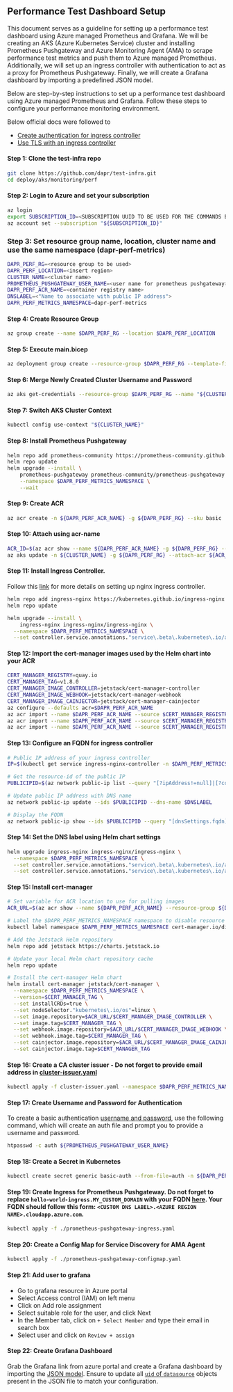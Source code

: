 ## Performance Test Dashboard Setup

This document serves as a guideline for setting up a performance test dashboard using Azure managed Prometheus and Grafana. We will be creating an AKS (Azure Kubernetes Service) cluster and installing Prometheus Pushgateway and Azure Monitoring Agent (AMA) to scrape performance test metrics and push them to Azure managed Prometheus. Additionally, we will set up an ingress controller with authentication to act as a proxy for Prometheus Pushgateway. Finally, we will create a Grafana dashboard by importing a predefined JSON model.

Below are step-by-step instructions to set up a performance test dashboard using Azure managed Prometheus and Grafana. Follow these steps to configure your performance monitoring environment.

Below official docs were followed to
  - [Create authentication for ingress controller](https://kubernetes.github.io/ingress-nginx/examples/auth/basic/)
  - [Use TLS with an ingress controller](https://learn.microsoft.com/en-us/azure/aks/ingress-tls?tabs=azure-cli#configure-an-fqdn-for-your-ingress-controller)

#### Step 1: Clone the test-infra repo

```bash
git clone https://github.com/dapr/test-infra.git
cd deploy/aks/monitoring/perf
```

#### Step 2: Login to Azure and set your subscription

```bash
az login
export SUBSCRIPTION_ID=<SUBSCRIPTION UUID TO BE USED FOR THE COMMANDS BELLOW>
az account set --subscription "${SUBSCRIPTION_ID}"
```

### Step 3: Set resource group name, location, cluster name and use the same namespace (dapr-perf-metrics)

```bash
DAPR_PERF_RG=<resource group to be used>  
DAPR_PERF_LOCATION=<insert region>  
CLUSTER_NAME=<cluster name>
PROMETHEUS_PUSHGATEWAY_USER_NAME=<user name for prometheus pushgateway>
DAPR_PERF_ACR_NAME=<container registry name>
DNSLABEL=<"Name to associate with public IP address">
DAPR_PERF_METRICS_NAMESPACE=dapr-perf-metrics
```

#### Step 4: Create Resource Group
```bash
az group create --name $DAPR_PERF_RG --location $DAPR_PERF_LOCATION
```

#### Step 5: Execute main.bicep

```bash
az deployment group create --resource-group $DAPR_PERF_RG --template-file main.bicep --parameters clusterName="${CLUSTER_NAME}"
```

#### Step 6: Merge Newly Created Cluster Username and Password

```bash
az aks get-credentials --resource-group $DAPR_PERF_RG --name "${CLUSTER_NAME}"
```

#### Step 7: Switch AKS Cluster Context

```bash
kubectl config use-context "${CLUSTER_NAME}"
```

#### Step 8: Install Prometheus Pushgateway

```bash
helm repo add prometheus-community https://prometheus-community.github.io/helm-charts
helm repo update
helm upgrade --install \
    prometheus-pushgateway prometheus-community/prometheus-pushgateway \
    --namespace $DAPR_PERF_METRICS_NAMESPACE \
    --wait
```

#### Step 9: Create ACR
```bash
az acr create -n ${DAPR_PERF_ACR_NAME} -g ${DAPR_PERF_RG} --sku basic
```

#### Step 10: Attach using acr-name
```bash
ACR_ID=$(az acr show --name ${DAPR_PERF_ACR_NAME} -g ${DAPR_PERF_RG} --query id -o tsv)
az aks update -n ${CLUSTER_NAME} -g ${DAPR_PERF_RG} --attach-acr ${ACR_ID}
```

#### Step 11: Install Ingress Controller. 

Follow this [link](https://learn.microsoft.com/en-us/azure/aks/ingress-basic?tabs=azure-cli#basic-configuration) for more details on setting up nginx ingress controller.

```bash
helm repo add ingress-nginx https://kubernetes.github.io/ingress-nginx
helm repo update

helm upgrade --install \
    ingress-nginx ingress-nginx/ingress-nginx \
  --namespace $DAPR_PERF_METRICS_NAMESPACE \
  --set controller.service.annotations."service\.beta\.kubernetes\.io/azure-load-balancer-health-probe-request-path"=/healthz
```

#### Step 12: Import the cert-manager images used by the Helm chart into your ACR
```bash
CERT_MANAGER_REGISTRY=quay.io
CERT_MANAGER_TAG=v1.8.0
CERT_MANAGER_IMAGE_CONTROLLER=jetstack/cert-manager-controller
CERT_MANAGER_IMAGE_WEBHOOK=jetstack/cert-manager-webhook
CERT_MANAGER_IMAGE_CAINJECTOR=jetstack/cert-manager-cainjector
az configure --defaults acr=$DAPR_PERF_ACR_NAME
az acr import --name $DAPR_PERF_ACR_NAME --source $CERT_MANAGER_REGISTRY/$CERT_MANAGER_IMAGE_CONTROLLER:$CERT_MANAGER_TAG --image $CERT_MANAGER_IMAGE_CONTROLLER:$CERT_MANAGER_TAG
az acr import --name $DAPR_PERF_ACR_NAME --source $CERT_MANAGER_REGISTRY/$CERT_MANAGER_IMAGE_WEBHOOK:$CERT_MANAGER_TAG --image $CERT_MANAGER_IMAGE_WEBHOOK:$CERT_MANAGER_TAG
az acr import --name $DAPR_PERF_ACR_NAME --source $CERT_MANAGER_REGISTRY/$CERT_MANAGER_IMAGE_CAINJECTOR:$CERT_MANAGER_TAG --image $CERT_MANAGER_IMAGE_CAINJECTOR:$CERT_MANAGER_TAG
```

#### Step 13: Configure an FQDN for ingress controller
```bash
# Public IP address of your ingress controller
IP=$(kubectl get service ingress-nginx-controller -n $DAPR_PERF_METRICS_NAMESPACE -o jsonpath='{.status.loadBalancer.ingress[0].ip}')

# Get the resource-id of the public IP
PUBLICIPID=$(az network public-ip list --query "[?ipAddress!=null]|[?contains(ipAddress, '$IP')].[id]" --output tsv)

# Update public IP address with DNS name
az network public-ip update --ids $PUBLICIPID --dns-name $DNSLABEL

# Display the FQDN
az network public-ip show --ids $PUBLICIPID --query "[dnsSettings.fqdn]" --output tsv
```

#### Step 14: Set the DNS label using Helm chart settings
```bash
helm upgrade ingress-nginx ingress-nginx/ingress-nginx \
  --namespace $DAPR_PERF_METRICS_NAMESPACE \
  --set controller.service.annotations."service\.beta\.kubernetes\.io/azure-dns-label-name"=$DNSLABEL \
  --set controller.service.annotations."service\.beta\.kubernetes\.io/azure-load-balancer-health-probe-request-path"=/healthz
```

#### Step 15: Install cert-manager
```bash
# Set variable for ACR location to use for pulling images
ACR_URL=$(az acr show --name ${DAPR_PERF_ACR_NAME} --resource-group ${DAPR_PERF_RG} --query "loginServer" --output tsv)

# Label the $DAPR_PERF_METRICS_NAMESPACE namespace to disable resource validation
kubectl label namespace $DAPR_PERF_METRICS_NAMESPACE cert-manager.io/disable-validation=true

# Add the Jetstack Helm repository
helm repo add jetstack https://charts.jetstack.io

# Update your local Helm chart repository cache
helm repo update

# Install the cert-manager Helm chart
helm install cert-manager jetstack/cert-manager \
  --namespace $DAPR_PERF_METRICS_NAMESPACE \
  --version=$CERT_MANAGER_TAG \
  --set installCRDs=true \
  --set nodeSelector."kubernetes\.io/os"=linux \
  --set image.repository=$ACR_URL/$CERT_MANAGER_IMAGE_CONTROLLER \
  --set image.tag=$CERT_MANAGER_TAG \
  --set webhook.image.repository=$ACR_URL/$CERT_MANAGER_IMAGE_WEBHOOK \
  --set webhook.image.tag=$CERT_MANAGER_TAG \
  --set cainjector.image.repository=$ACR_URL/$CERT_MANAGER_IMAGE_CAINJECTOR \
  --set cainjector.image.tag=$CERT_MANAGER_TAG
```

#### Step 16: Create a CA cluster issuer - Do not forget to provide email address in [cluster-issuer.yaml](./cluster-issuer.yaml)
```bash
kubectl apply -f cluster-issuer.yaml --namespace $DAPR_PERF_METRICS_NAMESPACE
```

#### Step 17: Create Username and Password for Authentication

To create a basic authentication [username and password](https://kubernetes.github.io/ingress-nginx/examples/auth/basic/), use the following command, which will create an auth file and prompt you to provide a username and password.

```bash
htpasswd -c auth ${PROMETHEUS_PUSHGATEWAY_USER_NAME}
```

#### Step 18: Create a Secret in Kubernetes

```bash
kubectl create secret generic basic-auth --from-file=auth -n ${DAPR_PERF_METRICS_NAMESPACE}
```

#### Step 19: Create Ingress for Prometheus Pushgateway. Do not forget to replace `hello-world-ingress.MY_CUSTOM_DOMAIN` with your FQDN [here](./prometheus-pushgateway-ingress.yaml). Your FQDN should follow this form: `<CUSTOM DNS LABEL>.<AZURE REGION NAME>.cloudapp.azure.com`.

```bash
kubectl apply -f ./prometheus-pushgateway-ingress.yaml
```

#### Step 20: Create a Config Map for Service Discovery for AMA Agent

```bash
kubectl apply -f ./prometheus-pushgateway-configmap.yaml
```

#### Step 21: Add user to grafana

- Go to grafana resource in Azure portal
- Select Access control (IAM) on left menu
- Click on Add role assignment
- Select suitable role for the user, and click Next
- In the Member tab, click on `+ Select Member` and type their email in search box
- Select user and click on `Review + assign`

#### Step 22: Create Grafana Dashboard

Grab the Grafana link from azure portal and create a Grafana dashboard by importing the [JSON model](https://github.com/dapr/dapr/blob/78b7271f015fa935fd59299357787f3e86861300/tests/grafana/grafana-perf-test-dashboard.json). Ensure to update all [`uid` of `datasource`](https://github.com/dapr/dapr/blob/78b7271f015fa935fd59299357787f3e86861300/tests/grafana/grafana-perf-test-dashboard.json#L41) objects present in the JSON file to match your configuration.
